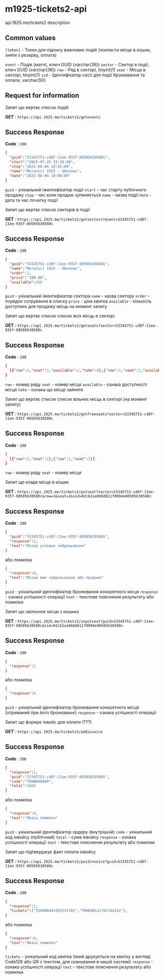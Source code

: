 # m1925-tickets2-api
api.1925.me/tickets2 description

## Common values

`[token]` - Токен для підпису важливих подій (покласти місце в кошик, зняти з резерву, оплата)

`event` - Подія (матч), ключ GUID (varchar(36))
`sector` - Сектор в події, ключ GUID (varchar(36))
`row` - Ряд в секторі, tinyint(1)
`seat` - Місце в секторі, tinyint(1)
`sid` - Ідентифікатор сесії для події бронювання та оплати, varchar(50)

## Request for information

Запит що вертає список подій

**GET** : `https://api.1925.me/tickets2/getevents`

## Success Response

**Code** : `200`

```json
{
  "guid":"53345751-cd8f-11ee-935f-00505630580c",
  "start":"2025-07-25 15:30:00",
  "stop":"2025-08-04 19:45:00",
  "name":"Металіст 1925 - Оболонь",
  "date":"2025-08-04 18:00:00"
}
```

`guid` - унікальний іжентифікатор події
`start` - час старту публічного продажу
`stop` - час коли продаж зупиняється
`name` - назва події
`date` - дата та час початку події

Запит що вертає список секторів в події

**GET** : `https://api.1925.me/tickets2/getsectors?event=53345751-cd8f-11ee-935f-00505630580c`

## Success Response

**Code** : `200`

```json
{
  "guid":"53345751-cd8f-11ee-935f-00505630580c",
  "name":"Металіст 1925 - Оболонь",
  "order":1,
  "price":"100.00",
  "available":500
}
```

`guid` - унікальний іжентифікатор сектора
`name` - назва сектору
`order` - порядок сотрування в списку
`price` - ціна квитка
`available` - кількість доступних для продажу місць на момент запиту

Запит що вертає список список всіх місць в секторі

**GET** : `https://api.1925.me/tickets2/getseats?sector=53345751-cd8f-11ee-935f-00505630580c`

## Success Response

**Code** : `200`

```json
{
  [{"row":1,"seat":1,"available":1,"take":0},{"row":1,"seat":2,"available":1,"take":1}]
}
```

`row` - номер ряду
`seat` - номер місця
`available` - ознака доступності місця
`take` - ознака що місце зайняте

Запит що вертає список список вільних місць в секторі (на момент запиту)

**GET** : `https://api.1925.me/tickets2/getfreeseats?sector=53345751-cd8f-11ee-935f-00505630580c`

## Success Response

**Code** : `200`

```json
{
  [{"row":1,"seat":1},{"row":1,"seat":2}]
}
```

`row` - номер ряду
`seat` - номер місця

Запит що кладе місце в кошик

**GET** : `https://api.1925.me/tickets2/putseat?sector=53345751-cd8f-11ee-935f-00505630580c&row=1&seat=1&sid=02c62aa968d811f0994e00505630580c`

## Success Response

**Code** : `200`

```json
{
  "guid":"53345751-cd8f-11ee-935f-00505630580c",
  "response":1,
  "text":"Місце успішно заброньоване"
}
```
або помилка
```json
{
  "response":0,
  "text":"Місце вже заброньоване або продане"
}
```

`guid` - унікальний ідентифікатор бронювання конкретного місця
`response` - ознака успішності операції
`text` - текстове пояснення результату або помилки

Запит що звілюнює місце з кошика

**GET** : `https://api.1925.me/tickets2/unputseat?guid=53345751-cd8f-11ee-935f-00505630580c&sid=02c62aa968d811f0994e00505630580c`

## Success Response

**Code** : `200`

```json
{
  "response":1
}
```
або помилка
```json
{
  "response":0
}
```

`guid` - унікальний ідентифікатор бронювання конкретного місця (отриманий при його бронюванні)
`response` - ознака успішності операції

Запит що формує інвойс для оплати (???)

**GET** : `https://api.1925.me/tickets2/addinvoice`

## Success Response

**Code** : `200`

```json
{
  "response":1,
  "guid":"53345751-cd8f-11ee-935f-00505630580c",
  "code":"TKHB000009",
  "total":1000
}
```
або помилка
```json
{
  "response":0,
  "text":"Якась помилка"
}
```

`guid` - унікальний ідентифікатор ордеру (внутрішній)
`code` - унікальний код інвойсу (публічний)
`total` - сума інвойсу
`response` - ознака успішності операції
`text` - текстове пояснення результату або помилки

Запит що підтверджує факт оплати інвойсу

**GET** : `https://api.1925.me/tickets2/paidinvoice?guid=53345751-cd8f-11ee-935f-00505630580c`

## Success Response

**Code** : `200`

```json
{
  "response":1,
  "tickets":["TUVW00443301533785","TMHE00131701744332"],
}
```
або помилка
```json
{
  "response":0,
  "text":"Якась помилка"
}
```

`tickets` - унікальний код квитка (який друкується на квитку у вигляді Code128 або QR з текстом, для сканування в нашій системі)
`response` - ознака успішності операції
`text` - текстове пояснення результату або помилки

